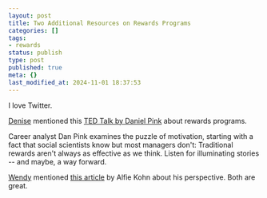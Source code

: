```yaml
---
layout: post
title: Two Additional Resources on Rewards Programs
categories: []
tags:
- rewards
status: publish
type: post
published: true
meta: {}
last_modified_at: 2024-11-01 18:37:53
---
```


I love Twitter.

[Denise](https://twitter.com/DeniseMurai/status/1082506837008605184) mentioned this 
[TED Talk by Daniel Pink](https://www.ted.com/talks/dan_pink_on_motivation?language=en&utm_campaign=tedspread&utm_medium=referral&utm_source=tedcomshare) about rewards programs.

Career analyst Dan Pink examines the puzzle of motivation, starting with a fact that social scientists know but most managers don't: Traditional rewards aren't always as effective as we think. Listen for illuminating stories -- and maybe, a way forward.

[Wendy](https://twitter.com/SotoWE1/status/1082615429254823937) mentioned 
[this article](https://www.washingtonpost.com/news/answer-sheet/wp/2016/10/05/why-dangling-rewards-in-front-of-students-and-teachers-is-counterproductive/?utm_term=.ac48b515da7f&noredirect=on) by Alfie Kohn about his perspective. Both are great.
